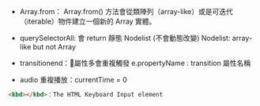 * Array.from： Array.from() 方法會從類陣列（array-like）或是可迭代（iterable）物件建立一個新的 Array 實體。

* querySelectorAll: 會 return 靜態 Nodelist (不會動態改變)
Nodelist: array-like but not Array

* transitionend：屬性多會重複觸發 
e.propertyName : transition 屬性名稱

* audio 重複播放：currentTime = 0

```HTML
<kbd></kbd>：The HTML Keyboard Input element  
```



